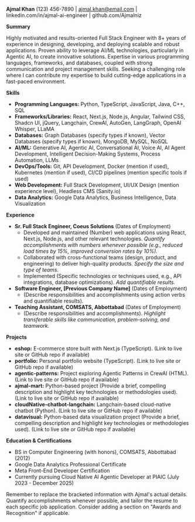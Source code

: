 **Ajmal Khan**
(123) 456-7890 | ajmal.khan@email.com | linkedin.com/in/ajmal-ai-engineer | github.com/Ajmalniz

**Summary**

Highly motivated and results-oriented Full Stack Engineer with 8+ years of experience in designing, developing, and deploying scalable and robust applications. Proven ability to leverage AI/ML technologies, particularly in Agentic AI, to create innovative solutions. Expertise in various programming languages, frameworks, and databases, coupled with strong communication and project management skills.  Seeking a challenging role where I can contribute my expertise to build cutting-edge applications in a fast-paced environment.


**Skills**

* **Programming Languages:** Python, TypeScript, JavaScript, Java, C++,  SQL
* **Frameworks/Libraries:** React, Next.js, Node.js, Angular, Tailwind CSS, Shadcn UI, jQuery, Langchain, CrewAI, AutoGen, LangGraph, OpenAI Whisper, LLaMA
* **Databases:**  Graph Databases (specify types if known), Vector Databases (specify types if known), MongoDB, MySQL, NoSQL
* **AI/ML:** Generative AI, Agentic AI, Conversational AI, Voice AI,  AI Agent Development, Intelligent Decision-Making Systems, Process Automation,  LLMs
* **DevOps/Tools:** Git, API Development, Docker (mention if used), Kubernetes (mention if used), CI/CD pipelines (mention specific tools if used)
* **Web Development:**  Full Stack Development, UI/UX Design (mention experience level), Headless CMS (Sanity.io)
* **Data Analytics:** Google Data Analytics, Business Intelligence, Data Visualization


**Experience**

* **Sr. Full Stack Engineer, Coeus Solutions**  (Dates of Employment)
    *  Developed and maintained (Number) web applications using React, Next.js, Node.js, and other relevant technologies.  *Quantify accomplishments with numbers whenever possible (e.g., reduced load times by 15%, improved conversion rates by 10%).*
    *  Collaborated with cross-functional teams (design, product, and engineering) to deliver high-quality products.  *Specify the size and type of teams.*
    *  Implemented (Specific technologies or techniques used, e.g., API integrations, database optimizations).  *Add quantifiable results.*
* **Software Engineer, [Previous Company Name]** (Dates of Employment)
    *  (Describe responsibilities and accomplishments using action verbs and quantifiable results).
* **Teaching Assistant, COMSATS, Abbottabad** (Dates of Employment)
    *  (Describe responsibilities and accomplishments).  *Highlight transferable skills like communication, problem-solving, and teamwork.*


**Projects**

* **eshop:**  E-commerce store built with Next.js (TypeScript).  (Link to live site or GitHub repo if available)
* **portfolio:** Personal portfolio website (TypeScript). (Link to live site or GitHub repo if available)
* **agentic-patterns:** Project exploring Agentic Patterns in CrewAI (HTML). (Link to live site or GitHub repo if available)
* **ajmal-mart:** Python-based project (Provide a brief, compelling description and highlight key technologies or methodologies used). (Link to live site or GitHub repo if available)
* **cloudNative-chatbot-langchain:** Langchain-based cloud-native chatbot (Python). (Link to live site or GitHub repo if available)
* **datavisual:** Python-based data visualization project (Provide a brief, compelling description and highlight key technologies or methodologies used). (Link to live site or GitHub repo if available)


**Education & Certifications**

* BS in Computer Engineering (with honors), COMSATS, Abbottabad (2012)
* Google Data Analytics Professional Certificate
* Meta Front-End Developer Certification
* Currently pursuing Cloud Native AI Agentic Developer at PIAIC (July 2023 - December 2025)


Remember to replace the bracketed information with Ajmal's actual details.  Quantify accomplishments whenever possible, and tailor the resume to each specific job application. Consider adding a section on "Awards and Recognition" if applicable.
```